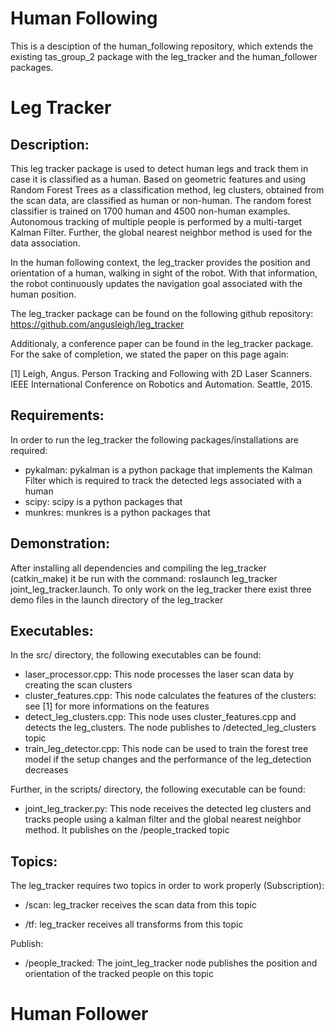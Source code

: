 Human Following
===========

This is a desciption of the human_following repository, which extends the existing tas_group_2 package with the leg_tracker and the human_follower packages.


Leg Tracker
===========
Description:
--------------------

This leg tracker package is used to detect human legs and track them in case it is classified as a human. Based on geometric features and using Random Forest Trees as a classification method, leg clusters, obtained from the scan data, are classified as human or non-human. The random forest classifier is trained on 1700 human and 4500 non-human examples. Autonomous tracking of multiple people is performed by a multi-target Kalman Filter. Further, the global nearest neighbor method is used for the data association. 

In the human following context, the leg_tracker provides the position and orientation of a human, walking in sight of the robot. With that information, the robot continuously updates the navigation goal associated with the human position. 

The leg_tracker package can be found on the following github repository: https://github.com/angusleigh/leg_tracker

Additionaly, a conference paper can be found in the leg_tracker package. For the sake of completion, we stated the paper on this page again: 

[1] Leigh, Angus. Person Tracking and Following with 2D Laser Scanners. IEEE International Conference on Robotics and Automation. Seattle, 2015.

Requirements:
--------------------

In order to run the leg_tracker the following packages/installations are required: 

- pykalman: pykalman is a python package that implements the Kalman Filter which is required to track the detected legs associated with a human 
- scipy: scipy is a python packages that 
- munkres: munkres is a python packages that 


Demonstration:
--------------------

After installing all dependencies and compiling the leg_tracker (catkin_make) it be run with the command: roslaunch leg_tracker joint_leg_tracker.launch.
To only work on the leg_tracker there exist three demo files in the launch directory of the leg_tracker


Executables:
--------------------

In the src/ directory, the following executables can be found: 


- laser_processor.cpp: This node processes the laser scan data by creating the scan clusters 
- cluster_features.cpp: This node calculates the features of the clusters: see [1] for more informations on the features
- detect_leg_clusters.cpp: This node uses cluster_features.cpp and detects the leg_clusters. The node publishes to /detected_leg_clusters topic
- train_leg_detector.cpp: This node can be used to train the forest tree model if the setup changes and the performance of the leg_detection decreases

Further, in the scripts/ directory, the following executable can be found: 

- joint_leg_tracker.py: This node receives the detected leg clusters and tracks people using a kalman filter and the global nearest neighbor method. It publishes on the /people_tracked topic


Topics:
--------------------

The leg_tracker requires two topics in order to work properly (Subscription): 

- /scan: leg_tracker receives the scan data from this topic

- /tf: leg_tracker receives all transforms from this topic

Publish: 

- /people_tracked: The joint_leg_tracker node publishes the position and orientation of the tracked people on this topic


Human Follower
===========




